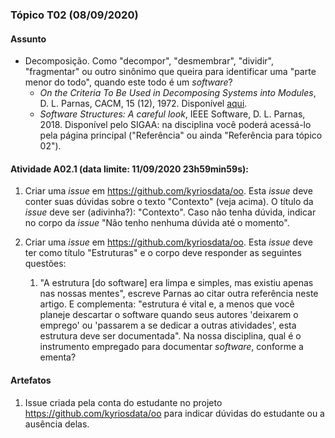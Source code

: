 ### Tópico T02 (**08/09/2020**)

#### Assunto

- Decomposição. Como "decompor", "desmembrar", "dividir", "fragmentar" ou outro sinônimo que queira
  para identificar uma "parte menor do todo", quando este todo é um _software_?
  - _On the Criteria To Be Used in Decomposing Systems into Modules_, D. L. Parnas, CACM, 15 (12), 1972. Disponível [aqui](https://www.win.tue.nl/~wstomv/edu/2ip30/references/criteria_for_modularization.pdf).
  - _Software Structures: A careful look_, IEEE Software, D. L. Parnas, 2018. Disponível pelo SIGAA: na disciplina você poderá acessá-lo pela página principal ("Referência" ou ainda "Referência para tópico 02").

#### Atividade A02.1 (data limite: **11/09/2020 23h59min59s**):

1. Criar uma _issue_ em https://github.com/kyriosdata/oo. Esta _issue_ deve conter suas dúvidas sobre o texto "Contexto" (veja acima). O título da _issue_ deve ser (adivinha?): "Contexto". Caso não tenha dúvida, indicar no corpo da _issue_ "Não tenho nenhuma dúvida até o momento".

1. Criar uma _issue_ em https://github.com/kyriosdata/oo. Esta _issue_ deve ter como título "Estruturas" e o corpo deve responder as seguintes questões:
   1. "A estrutura [do software] era limpa e simples, mas existiu apenas nas nossas mentes", escreve Parnas ao citar outra referência neste artigo. E complementa: "estrutura é vital e, a menos que você planeje descartar o software quando seus autores 'deixarem o emprego' ou 'passarem a se dedicar a outras atividades', esta estrutura deve ser documentada". Na nossa disciplina, qual é o instrumento empregado para documentar _software_, conforme a ementa?

#### Artefatos

1. Issue criada pela conta do estudante no projeto https://github.com/kyriosdata/oo para indicar dúvidas do estudante ou a ausência delas.
